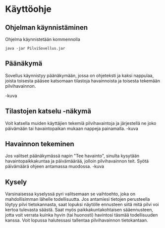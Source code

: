 # Käyttöohje

## Ohjelman käynnistäminen

Ohjelma käynnistetään kommennolla 
```
java -jar PilviSovellus.jar
```
## Päänäkymä
Sovellus käynnistyy päänäkymään, jossa on ohjeteksti ja kaksi nappulaa, joista toisesta pääsee katsomaan tilastoja havainnoista
ja toisesta tekemään pilvihavainnon.

-kuva

## Tilastojen katselu -näkymä

Voit katsella muiden käyttäjien tekemiä pilvihavaintoja ja järjestellä ne joko päivämään tai havaintopaikan mukaan nappeja
painamalla.
-kuva

## Havainnon tekeminen
Jos valitset päänäkymässä napin "Tee havainto", sinulta kysytään havaintopaikkakuntaa ja päivämäärää, jolloin pilvihavainnon teit.
Syötä päivämäärä ohjeen antamassa muodossa.
-kuva

## Kysely
Varsinaisessa kyselyssä pyri valitsemaan se vaihtoehto, joka on mahdollisimman lähelle todellisuutta.
Jos antamiesi tietojen perusteella löytyy pilvi tietokannasta, saat lopuksi näytölle ennusteen siitä mitä pilvi voi kertoa
tulevasta säästä. Saat myös paikkakuntakohtaisen sääennusteen, jotta voit verrata kuinka hyvin (tai huonosti) havintosi täsmää
todellisuuden kanssa. Voit lopussa halutessasi tallentaa pilvihavainnon tietokantaan.


